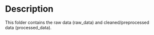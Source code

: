 # Description

This folder contains the raw data (raw_data) and cleaned/preprocessed data (processed_data).
